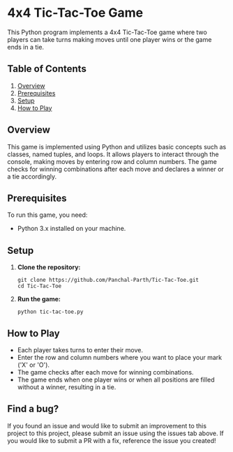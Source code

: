 # 4x4 Tic-Tac-Toe Game

This Python program implements a 4x4 Tic-Tac-Toe game where two players can take turns making moves until one player wins or the game ends in a tie.

## Table of Contents

1. [Overview](#overview)
2. [Prerequisites](#prerequisites)
3. [Setup](#setup)
4. [How to Play](#how-to-play)

## Overview

This game is implemented using Python and utilizes basic concepts such as classes, named tuples, and loops. It allows players to interact through the console, making moves by entering row and column numbers. The game checks for winning combinations after each move and declares a winner or a tie accordingly.

## Prerequisites

To run this game, you need:
- Python 3.x installed on your machine.

## Setup

1. **Clone the repository:**
   ```
   git clone https://github.com/Panchal-Parth/Tic-Tac-Toe.git
   cd Tic-Tac-Toe
   ```

2. **Run the game:**
   ```
   python tic-tac-toe.py
   ```

## How to Play

- Each player takes turns to enter their move.
- Enter the row and column numbers where you want to place your mark ('X' or 'O').
- The game checks after each move for winning combinations.
- The game ends when one player wins or when all positions are filled without a winner, resulting in a tie.

## Find a bug?
   If you found an issue and would like to submit an improvement to this project to this project, please submit an issue using the issues tab above. If you would like to submit a PR with a fix, reference the 
   issue you created!
